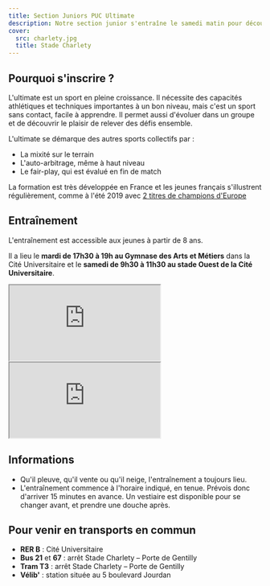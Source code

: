 ```yaml
---
title: Section Juniors PUC Ultimate
description: Notre section junior s'entraîne le samedi matin pour découvrir l'ultimate et participer aux championnats de France en fin d'année.
cover:
  src: charlety.jpg
  title: Stade Charlety
---
```


## Pourquoi s'inscrire ?

L'ultimate est un sport en pleine croissance. Il nécessite des capacités athlétiques et techniques importantes à un bon niveau, mais c'est un sport sans contact, facile à apprendre. Il permet aussi d'évoluer dans un groupe et de découvrir le plaisir de relever des défis ensemble.

L'ultimate se démarque des autres sports collectifs par :
* La mixité sur le terrain
* L'auto-arbitrage, même à haut niveau
* Le fair-play, qui est évalué en fin de match

La formation est très développée en France et les jeunes français s'illustrent régulièrement, comme à l'été 2019 avec <a href="https://www.youtube.com/watch?v=26fasW7isYM">2 titres de champions d'Europe</a>

## Entraînement

L'entraînement est accessible aux jeunes à partir de 8 ans.

Il a lieu le **mardi de 17h30 à 19h au Gymnase des Arts et Métiers** dans la Cité Universitaire et le **samedi de 9h30 à 11h30 au stade Ouest de la Cité Universitaire**.

<iframe class="charlety" src="https://www.google.com/maps/embed?pb=!1m14!1m8!1m3!1d10508.403649345673!2d2.3343372!3d48.818136!3m2!1i1024!2i768!4f13.1!3m3!1m2!1s0x0%3A0xcc60ba1872d72493!2sGymnase%20des%20Arts%20et%20M%C3%A9tiers!5e0!3m2!1sfr!2sfr!4v1567499121068!5m2!1sfr!2sfr"></iframe>

<iframe class="charlety" src="https://www.google.com/maps/embed?pb=!1m18!1m12!1m3!1d1313.511257225524!2d2.3299169582910815!3d48.81963186087285!2m3!1f0!2f0!3f0!3m2!1i1024!2i768!4f13.1!3m3!1m2!1s0x47e671a63b6a4c6f%3A0xd5ab8a3826c34384!2sStade+Ouest+CIUP!5e0!3m2!1sfr!2sfr!4v1537263743348"></iframe>

## Informations

* Qu'il pleuve, qu'il vente ou qu'il neige, l'entraînement a toujours lieu.
* L'entraînement commence à l'horaire indiqué, en tenue. Prévois donc d'arriver 15 minutes en avance. Un vestiaire est disponible pour se changer avant, et prendre une douche après.

## Pour venir en transports en commun

* **RER B** : Cité Universitaire
* **Bus 21** et **67** : arrêt Stade Charlety – Porte de Gentilly
* **Tram T3** : arrêt Stade Charlety – Porte de Gentilly
* **Vélib'** : station située au 5 boulevard Jourdan
